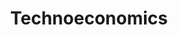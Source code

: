 ---
title: Technoeconomics
description: We’re developing methodologies to assess and improve the economic potential of biotechnology 
long_desc:
  We actively research and develop mechanisms for translating our work on the development of advanced bioprocesses for the production of value-added molecules to industry, and we achieve this objective through technoeconomic assessments. One of most recent contributions to technoeconomics has been the formulation of a metric that facilitates rapid estimation of profitability of manufacturing processes in the new bioeconomy.

modal_image: /img/research/Technoeconomics.jpg
front_image: /img/research/Technoeconomics.jpg
rel_link:
rel_linktxt:
rel_link2:
rel_linktxt2:
---